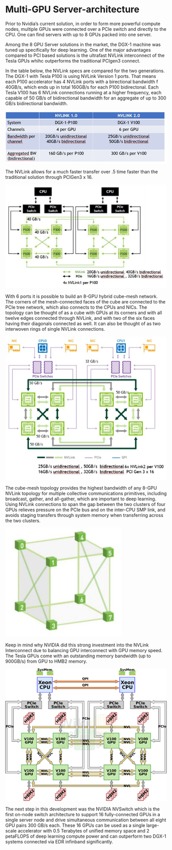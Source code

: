 # Multi-GPU Server-architecture

Prior to Nvidia’s current solution, in order to form more powerful compute nodes, multiple GPUs were connected over a PCIe switch and directly to the CPU. One can find servers with up to 8 GPUs packed into one server.

Among the 8 GPU Server solutions in the market, the DGX-1 machine was tuned up specifically for deep learning. One of the major advantages compared to PCI based solutions is the ultrafast NVLink interconnect of the Tesla GPUs whihc outperforms the traditional PCIgen3 connect.

In the table below, the NVLink specs are compared for the two generations. The DGX-1 with Tesla P100 is using NVLink Version 1 ports. That means each P100 accelerator has 4 NVLink ports with a birectional bandwidth f 40GB/s, which ends up in total 160GB/s for each P100 bidirectonal.
Each Tesla V100 has 6 NVLink connections running at a higher frequency, each capable of 50 GB/s of bidirectional bandwidth for an
aggregate of up to 300 GB/s bidirectional bandwidth. 

<img src="https://github.com/schoenemeyer/gpuserver-architecture/blob/master/figures/nvlink-table.JPG" width="652">

The NVLink allows for a much faster transfer over .5 time faster than the traditional solution through PCIGen3 x 16.

<img src="https://github.com/schoenemeyer/gpuserver-architecture/blob/master/figures/dgx-1-p100.JPG" width="652">

With 6 ports it is possible to build an 8-GPU hybrid cube-mesh network. The corners of the mesh-connected faces of the cube are connected to the PCIe tree network, which also connects to the CPUs and NICs. 
The topology can be thought of as a cube with GPUs at its corners and with
all twelve edges connected through NVLink, and with two of the six faces having their diagonals
connected as well. It can also be thought of as two interwoven rings of single NVLink connections.


<img src="https://github.com/schoenemeyer/gpuserver-architecture/blob/master/figures/dgx-1-v100.JPG" width="562">


The cube-mesh topology provides the highest bandwidth of any 8-GPU NVLink topology for multiple
collective communications primitives, including broadcast, gather, and all-gather, which are important to
deep learning. Using NVLink connections to span the gap between the two clusters of four GPUs relieves
pressure on the PCIe bus and on the inter-CPU SMP link, and avoids staging transfers through system
memory when transferring across the two clusters.

<img src="https://github.com/schoenemeyer/gpuserver-architecture/blob/master/figures/meshcube-dgx.JPG" width="362">

Keep in mind why NVIDIA did this strong investment into the NVLink Interconnect due to balancing GPU interconnect with GPU memory speed. The Tesla GPUs come with an outstanding memory bandwidth (up to 900GB/s) from GPU to HMB2 memory. 

<img src="https://github.com/schoenemeyer/gpuserver-architecture/blob/master/figures/nvidia-dgx-1-v100-nvlink-gpu-xeon-config.png" width="562">

The next step in this development was the NVIDIA NVSwitch which is the first on-node switch architecture to support 16 fully-connected GPUs in a single server node and drive simultaneous communication between all eight GPU pairs 300 GB/s each. These 16 GPUs can be used as a single large-scale accelerator with 0.5 Terabytes of unified memory space and 2 petaFLOPS of deep learning compute power and can outperform two DGX-1 systems connected via EDR infinband significantly. 
